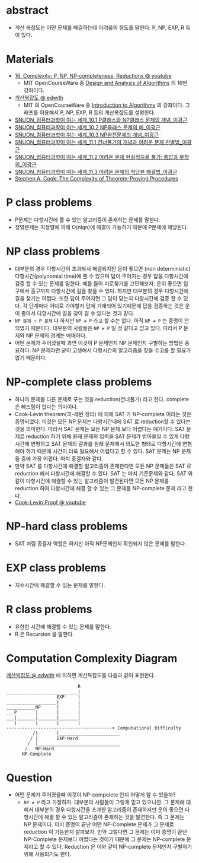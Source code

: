 # abstract

* 계산 복잡도는 어떤 문제를 해결하는데 어려움의 정도를 말한다. P, NP, EXP, R 등이 있다.

# Materials

* [16. Complexity: P, NP, NP-completeness, Reductions @ youtube](https://www.youtube.com/watch?v=eHZifpgyH_4)
  * MIT OpenCourseWare 중 [Design and Analysis of Algorithms](https://ocw.mit.edu/courses/electrical-engineering-and-computer-science/6-046j-design-and-analysis-of-algorithms-spring-2015/lecture-videos/) 의 16번 강좌이다.
* [계산복잡도 @ edwith](https://www.edwith.org/introalgorithm/lecture/26441/)
  * MIT 의 OpenCourseWare 중 [Introduction to Algorithms](https://ocw.mit.edu/courses/electrical-engineering-and-computer-science/6-006-introduction-to-algorithms-fall-2011/lecture-videos/) 의 강좌이다. 그래프를 이용해서 P, NP, EXP, R 등의 계산복잡도를 설명한다.
* [SNUON_컴퓨터과학이 여는 세계_10.1 P클래스와 NP클래스 문제의 개념_이광근](https://www.youtube.com/watch?v=SW0fRQQYkdA&index=34&list=PL0Nf1KJu6Ui7yoc9RQ2TiiYL9Z0MKoggH)
* [SNUON_컴퓨터과학이 여는 세계_10.2 NP클래스 문제의 예_이광근](https://www.youtube.com/watch?v=6rmJb_6Vx18&index=34&list=PL0Nf1KJu6Ui7yoc9RQ2TiiYL9Z0MKoggH#t=5.577024)
* [SNUON_컴퓨터과학이 여는 세계_10.3 NP완전문제의 개념_이광근](https://www.youtube.com/watch?v=J4d2T7XnOT4&index=36&list=PL0Nf1KJu6Ui7yoc9RQ2TiiYL9Z0MKoggH)
* [SNUON_컴퓨터과학이 여는 세계_11.1 건너풀기의 개념과 어려운 문제 판별법_이광근](https://www.youtube.com/watch?v=OBcg0gg1rW8&index=37&list=PL0Nf1KJu6Ui7yoc9RQ2TiiYL9Z0MKoggH)
* [SNUON_컴퓨터과학이 여는 세계_11.2 어려운 문제 현실적으로 풀기: 통밥과 무작위_이광근](https://www.youtube.com/watch?v=Fi8C0Y_FWEQ&index=38&list=PL0Nf1KJu6Ui7yoc9RQ2TiiYL9Z0MKoggH)
* [SNUON_컴퓨터과학이 여는 세계_11.3 어려운 문제의 적당한 해결법_이광근](https://www.youtube.com/watch?v=ZllOMcRSXFA&list=PL0Nf1KJu6Ui7yoc9RQ2TiiYL9Z0MKoggH&index=39)
* [Stephen A. Cook: The Complexity of Theorem-Proving Procedures](http://4mhz.de/cook.html)

# P class problems

- P문제는 다항시간에 풀 수 있는 알고리즘이 존재하는 문제를 말한다.
- 정렬문제는 퀵정렬에 의해 O(nlgn)에 해결이 가능하기 때문에 P문제에 해당된다.

# NP class problems

- 대부분의 경우 다항시간이 초과되서 해결되지만 운이 좋으면 (non
  deterministic) 다항시간(polynomial time)에 풀 수 있으며 답이
  주어지는 경우 답을 다항시간에 검증 할 수 있는 문제를 말한다.  예를
  들어 미로찾기를 고민해보자. 운이 좋으면 입구에서 출구까지 다항시간에
  길을 찾을 수 있다. 하지만 대부분의 경우 다항시간에 길을 찾기는
  어렵다. 또한 답이 주어지면 그 답이 맞는지 다항시간에 검증 할 수
  있다. 각 단계마다 어디로 가야할지 답에 기재되어 있기때문에 답을
  검증하는 것은 운이 좋아서 다항시간에 길을 찾아 갈 수 있다는 것과
  같다.
- `NP 문제 ⊃ P 문제` 다 하지만 `NP ≠ P` 라고 할 수는 없다. 아직 `NP ≠ P` 는
  증명이 안되었기 때문이다. 대부분의 사람들은 `NP ≠ P` 일 것 같다고 믿고
  있다. 따라서 P 문제와 NP 문제의 경계는 애매하다.
- 어떤 문제가 주어졌을때 과연 이것이 P 문제인지 NP 문제인지 구별하는
  방법은 중요하다. NP 문제라면 굳이 고생해서 다항시간의 알고리즘을 찾을
  수고를 할 필요가 없기 때문이다.

# NP-complete class problems

- 하나의 문제를 다른 문제로 푸는 것을 reduction(건너풀기) 라고
  한다. complete 은 빠뜨림이 없다는 의미이다.
- Cook-Levin theorem(쿡-레빈 정리) 에 의해 SAT 가 NP-complete 이라는 것은
  증명되었다. 이것은 모든 NP 문제는 다항시간내에 SAT 로 reduction할 수
  있다는 것을 의미한다. 따라서 SAT 문제는 모든 NP 문제 보다 어렵다는
  얘기이다. SAT 문제로 reduction 하기 위해 원래 문제의 입력을 SAT 문제가
  받아들일 수 있게 다항시간에 변형하고 SAT 문제의 결과를 원래 문제에서
  의도한 형태로 다항시간에 변형해야 하기 때문에 시간이 더욱 필요해서
  어렵다고 할 수 있다. SAT 문제는 NP 문제들 중에 가장 어렵다. 마치
  종결자와 같다.
- 만약 SAT 를 다항시간에 해결할 알고리즘이 존재한다면 모든 NP 문제들은
  SAT 로 reduction 해서 다항시간에 해결할 수 있다. SAT 는 마치 기준문제와
  같다. SAT 와 같이 다항시간에 해결할 수 있는 알고리즘이 발견된다면
  모든 NP 문제를 reduction 하여 다항시간에 해결 할 수 있는 그 문제를
  NP-complete 문제 라고
  한다. 
- [Cook-Levin Proof @ youtube](https://www.youtube.com/watch?v=dKS4iDWQVnI&index=1&list=PLS4py2LeEJNDzezHTc0G3EsttsoKWQhGz)
  
# NP-hard class problems

- SAT 처럼 종결자 역할은 하지만 아직 NP문제인지 확인되지 않은 문제를 말한다.

# EXP class problems

- 지수시간에 해결할 수 있는 문제를 말한다.

# R class problems

- 유한한 시간에 해결할 수 있는 문제를 말한다. 
- R 은 Recursion 을 말한다.

# Computation Complexity Diagram

[계산복잡도 @ edwith](https://www.edwith.org/introalgorithm/lecture/26441/) 에 의하면 계산복잡도를 다음과 같이 표현한다.

```
                           R
___________________________|
                   EXP     |
___________________|       |
___________NP      |       |  
___P       |       |       |
___|_______|_______|_______|  
   |       |       |       |
----------------------------------------> Computational Difficulty
          /|       |_______________________
         / |       EXP-Hard
        /  |_______________________________
       /   NP-Hard
      NP-Complete
```

# Question

- 어떤 문제가 주어졌을때 이것이 NP-compelete 인지 어떻게 알 수 있을까?
  - `NP ≠ P` 라고 가정하자. 대부분의 사람들이 그렇게 믿고 있으니깐.  그
    문제에 대해서 대부분의 경우 다항시간을 초과한 알고리즘이
    존재하지만 운이 좋으면 다항시간에 해결 할 수 있는 알고리즘이
    존재하는 것을 발견한다. 즉 그 문제는 NP 문제이다. 이미 증명이 끝난 어떤
    NP-Complete 문제가 그 문제로 reduction 이 가능한지 살펴보자. 
    만약 그렇다면 그 문제는 이미 증명이 끝난 NP-Complete 문제보다 
    어렵다는 것이기 때문에 그 문제는 NP-complete 문제라고 할 수 있다.
    Reduction 은 이와 같이 NP-complete 문제인지 구별하기 위해 사용되기도 한다.